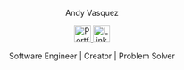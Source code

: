 <p align="center">Andy Vasquez</p>
<p align="center">
  <a href="https://andydevelops.com/" rel="nofollow">
    <img src="https://raw.githubusercontent.com/cafloyd/cafloyd/master/images/branded-link.png" width="30px;" alt="Portfolio Site" style="max-width:100%;">
  </a>
  <a href="https://www.linkedin.com/in/andy-vasquez-dev/" rel="nofollow">
    <img src="https://raw.githubusercontent.com/cafloyd/cafloyd/master/images/branded-linkedin.png" width="30px;" alt="LinkedIn" style="max-width:100%;">
  </a>
<!--   <a href="https://twitter.com/andyvasquez_dev" rel="nofollow">
    <img src="https://raw.githubusercontent.com/cafloyd/cafloyd/master/images/branded-twitter.png" width="30px;" alt="Twitter" style="max-width:100%;">
  </a> -->
</p>
<p align="center">
  <span>Software Engineer </span>
 <span> | </span>
   <span> Creator </span>
  <span> | </span>
   <span> Problem Solver</span>
</p>











